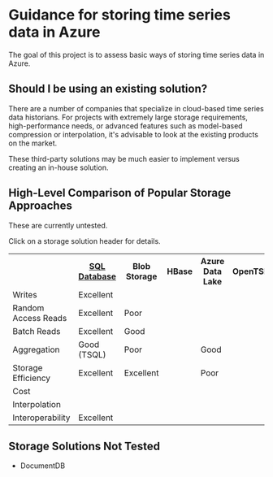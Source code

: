 # Guidance for storing time series data in Azure

The goal of this project is to assess basic ways of storing time series data in Azure.

## Should I be using an existing solution?

There are a number of companies that specialize in cloud-based time series data historians. For projects with extremely large storage requirements, high-performance needs, or advanced features such as model-based compression or interpolation, it's advisable to look at the existing products on the market.

These third-party solutions may be much easier to implement versus creating an in-house solution.

## High-Level Comparison of Popular Storage Approaches

These are currently untested.

Click on a storage solution header for details.

<table>
    <tr>
        <th></th>
        <th><a href="sql-database/sql-database.md">SQL Database</a></th>
        <th>Blob Storage</th>
        <th>HBase</th>
        <th>Azure Data Lake</th>
        <th>OpenTSDB</th>
    </tr>
    <tr>
        <td>Writes</td>
        <td>Excellent</td>
        <td></td>
        <td></td>
        <td></td>
        <td></td>
    </tr>
    <tr>
        <td>Random Access Reads</td>
        <td>Excellent</td>
        <td>Poor</td>
        <td></td>
        <td></td>
        <td></td>
    </tr>
    <tr>
        <td>Batch Reads</td>
        <td>Excellent</td>
        <td>Good</td>
        <td></td>
        <td></td>
        <td></td>
    </tr>
    <tr>
        <td>Aggregation</td>
        <td>Good (TSQL)</td>
        <td>Poor</td>
        <td></td>
        <td>Good</td>
        <td></td>
    </tr>
    <tr>
        <td>Storage Efficiency</td>
        <td>Excellent</td>
        <td>Excellent</td>
        <td></td>
        <td>Poor</td>
        <td></td>
    </tr>
    <tr>
        <td>Cost</td>
        <td></td>
        <td></td>
        <td></td>
        <td></td>
        <td></td>
    </tr>
    <tr>
        <td>Interpolation</td>
        <td></td>
        <td></td>
        <td></td>
        <td></td>
        <td></td>
    </tr>
    <tr>
        <td>Interoperability</td>
        <td>Excellent</td>
        <td></td>
        <td></td>
        <td></td>
        <td></td>
    </tr>
</table>

## Storage Solutions Not Tested

* DocumentDB
